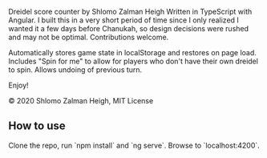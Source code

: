 Dreidel score counter by Shlomo Zalman Heigh
Written in TypeScript with Angular. I built this in a very short period of time since I only realized I wanted it a few days before Chanukah,
so design decisions were rushed and may not be optimal. Contributions welcome.

Automatically stores game state in localStorage and restores on page load.
Includes "Spin for me" to allow for players who don't have their own dreidel to spin.
Allows undoing of previous turn.

Enjoy!

© 2020 Shlomo Zalman Heigh, MIT License

<h2>How to use</h3>
Clone the repo, run `npm install` and `ng serve`. Browse to `localhost:4200`.
